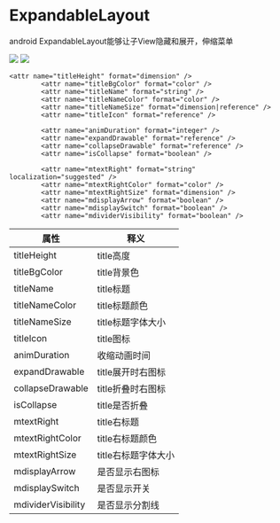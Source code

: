 # ExpandableLayout
android ExpandableLayout能够让子View隐藏和展开，伸缩菜单

<img src="./pics/pic1"/>
<img src="./pics/pic2"/>

```
<attr name="titleHeight" format="dimension" />
        <attr name="titleBgColor" format="color" />
        <attr name="titleName" format="string" />
        <attr name="titleNameColor" format="color" />
        <attr name="titleNameSize" format="dimension|reference" />
        <attr name="titleIcon" format="reference" />

        <attr name="animDuration" format="integer" />
        <attr name="expandDrawable" format="reference" />
        <attr name="collapseDrawable" format="reference" />
        <attr name="isCollapse" format="boolean" />

        <attr name="mtextRight" format="string" localization="suggested" />
        <attr name="mtextRightColor" format="color" />
        <attr name="mtextRightSize" format="dimension" />
        <attr name="mdisplayArrow" format="boolean" />
        <attr name="mdisplaySwitch" format="boolean" />
        <attr name="mdividerVisibility" format="boolean" />
```

| 属性 | 释义 |
|--------|--------|
|    titleHeight    |    title高度    |
|    titleBgColor    |    title背景色    |
|    titleName    |    title标题    |
|    titleNameColor    |    title标题颜色    |
|    titleNameSize    |    title标题字体大小    |
|    titleIcon    |    title图标    |
|    animDuration    |    收缩动画时间    |
|    expandDrawable    |    title展开时右图标    |
|    collapseDrawable    |    title折叠时右图标    |
|    isCollapse    |    title是否折叠    |
|    mtextRight    |    title右标题    |
|    mtextRightColor    |    title右标题颜色    |
|    mtextRightSize    |    title右标题字体大小    |
|    mdisplayArrow    |    是否显示右图标    |
|    mdisplaySwitch    |    是否显示开关    |
|    mdividerVisibility    |    是否显示分割线    |
